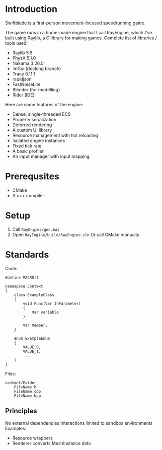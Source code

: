 # Introduction
Swiftblade is a first-person movement-focused speedrunning game.

The game runs in a home-made engine that I call RayEngine, which I've built using Raylib, a C library for making games. 
Complete list of libraries / tools used:
 - Raylib 5.5
 - PhysX 5.1.0
 - Nakama 3.26.0
 - ImGui (docking branch)
 - Tracy 0.11.1
 - rapidjson
 - FastNoiseLite
 - Blender (for modelling)
 - Rider (IDE)

Here are some features of the engine: 
 - Dense, single-threaded ECS
 - Property serialization
 - Deferred rendering
 - A custom UI library
 - Resource management with hot reloading
 - Isolated engine instances
 - Fixed tick rate
 - A basic profiler
 - An input manager with input mapping

# Prerequsites
- CMake
- A c++ compiler

# Setup
1. Call ``RayEngine/gen.bat`` 
2. Open ``RayEngine/build/RayEngine.sln``
Or call CMake manually.

# Standards
Code: 
```
#define MACRO()

namespace Context
{
	class ExampleClass
	{
		void Func(Var InParameter)
		{
			Var variable
		}

		Var Member;
	}

	enum ExampleEnum
	{
		VALUE_0,
		VALUE_1,
		...
	}
}
```
Files:
```
content/Folder
	FileName.h
	FileName.cpp
	FileName.hpp
```

## Principles
No external dependencies
Interactions limited to sandbox environments
Examples:
 - Resource wrappers
 - Renderer converts MeshInstance data



